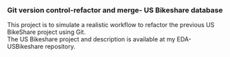 ### Git version control-refactor and merge- US Bikeshare database
This project is to simulate a realistic workflow to refactor the previous US BikeShare project using Git.  
The US Bikeshare project and description is available at my EDA-USBikeshare repository.



